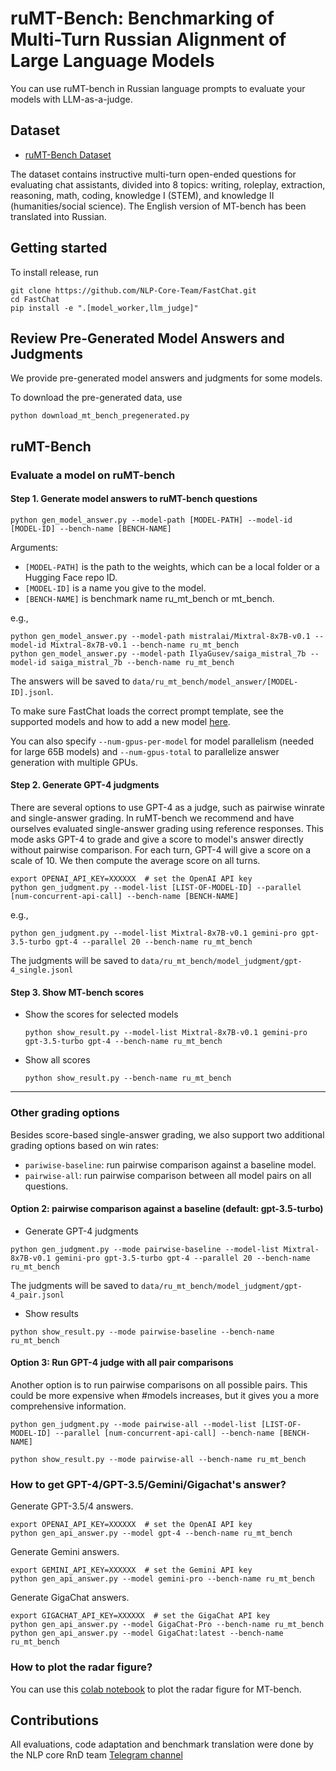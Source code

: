 # ruMT-Bench: Benchmarking of Multi-Turn Russian Alignment of Large Language Models

You can use ruMT-bench in Russian language prompts to evaluate your models with LLM-as-a-judge.

## Dataset

- [ruMT-Bench Dataset](https://huggingface.co/datasets/NLPCoreTeam/ruMT-Bench)

The dataset contains instructive multi-turn open-ended questions for evaluating chat assistants, divided into 8 topics: writing, roleplay, extraction, reasoning, math, coding, knowledge I (STEM), and knowledge II (humanities/social science). The English version of MT-bench has been translated into Russian.

## Getting started

To install release, run

```
git clone https://github.com/NLP-Core-Team/FastChat.git
cd FastChat
pip install -e ".[model_worker,llm_judge]"
```

## Review Pre-Generated Model Answers and Judgments
We provide pre-generated model answers and judgments for some models.

To download the pre-generated data, use
```
python download_mt_bench_pregenerated.py
```

## ruMT-Bench

### Evaluate a model on ruMT-bench

#### Step 1. Generate model answers to ruMT-bench questions
```
python gen_model_answer.py --model-path [MODEL-PATH] --model-id [MODEL-ID] --bench-name [BENCH-NAME]
```
Arguments:
  - `[MODEL-PATH]` is the path to the weights, which can be a local folder or a Hugging Face repo ID.
  - `[MODEL-ID]` is a name you give to the model.
  - `[BENCH-NAME]` is benchmark name ru_mt_bench or mt_bench.

e.g.,
```
python gen_model_answer.py --model-path mistralai/Mixtral-8x7B-v0.1 --model-id Mixtral-8x7B-v0.1 --bench-name ru_mt_bench
python gen_model_answer.py --model-path IlyaGusev/saiga_mistral_7b --model-id saiga_mistral_7b --bench-name ru_mt_bench
```
The answers will be saved to `data/ru_mt_bench/model_answer/[MODEL-ID].jsonl`.

To make sure FastChat loads the correct prompt template, see the supported models and how to add a new model [here](../../docs/model_support.md#how-to-support-a-new-model).

You can also specify `--num-gpus-per-model` for model parallelism (needed for large 65B models) and `--num-gpus-total` to parallelize answer generation with multiple GPUs.

#### Step 2. Generate GPT-4 judgments
There are several options to use GPT-4 as a judge, such as pairwise winrate and single-answer grading.
In ruMT-bench we recommend and have ourselves evaluated single-answer grading using reference responses.
This mode asks GPT-4 to grade and give a score to model's answer directly without pairwise comparison.
For each turn, GPT-4 will give a score on a scale of 10. We then compute the average score on all turns.

```
export OPENAI_API_KEY=XXXXXX  # set the OpenAI API key
python gen_judgment.py --model-list [LIST-OF-MODEL-ID] --parallel [num-concurrent-api-call] --bench-name [BENCH-NAME]
```

e.g.,
```
python gen_judgment.py --model-list Mixtral-8x7B-v0.1 gemini-pro gpt-3.5-turbo gpt-4 --parallel 20 --bench-name ru_mt_bench
```
The judgments will be saved to `data/ru_mt_bench/model_judgment/gpt-4_single.jsonl`

#### Step 3. Show MT-bench scores

- Show the scores for selected models
  ```
  python show_result.py --model-list Mixtral-8x7B-v0.1 gemini-pro gpt-3.5-turbo gpt-4 --bench-name ru_mt_bench
  ```
- Show all scores
  ```
  python show_result.py --bench-name ru_mt_bench
  ```

---

### Other grading options
Besides score-based single-answer grading, we also support two additional grading options based on win rates:
- `pariwise-baseline`: run pairwise comparison against a baseline model.
- `pairwise-all`: run pairwise comparison between all model pairs on all questions.

#### Option 2: pairwise comparison against a baseline (default: gpt-3.5-turbo)

- Generate GPT-4 judgments
```
python gen_judgment.py --mode pairwise-baseline --model-list Mixtral-8x7B-v0.1 gemini-pro gpt-3.5-turbo gpt-4 --parallel 20 --bench-name ru_mt_bench
```
The judgments will be saved to `data/ru_mt_bench/model_judgment/gpt-4_pair.jsonl`

- Show results
```
python show_result.py --mode pairwise-baseline --bench-name ru_mt_bench
```

#### Option 3: Run GPT-4 judge with all pair comparisons

Another option is to run pairwise comparisons on all possible pairs.
This could be more expensive when #models increases, but it gives you a more comprehensive information.

```
python gen_judgment.py --mode pairwise-all --model-list [LIST-OF-MODEL-ID] --parallel [num-concurrent-api-call] --bench-name [BENCH-NAME]
```

```
python show_result.py --mode pairwise-all --bench-name ru_mt_bench
```

### How to get GPT-4/GPT-3.5/Gemini/Gigachat's answer?

Generate GPT-3.5/4 answers.
```
export OPENAI_API_KEY=XXXXXX  # set the OpenAI API key
python gen_api_answer.py --model gpt-4 --bench-name ru_mt_bench
```
Generate Gemini answers.
```
export GEMINI_API_KEY=XXXXXX  # set the Gemini API key
python gen_api_answer.py --model gemini-pro --bench-name ru_mt_bench
```
Generate GigaChat answers.
```
export GIGACHAT_API_KEY=XXXXXX  # set the GigaChat API key
python gen_api_answer.py --model GigaChat-Pro --bench-name ru_mt_bench
python gen_api_answer.py --model GigaChat:latest --bench-name ru_mt_bench
```

### How to plot the radar figure?

You can use this [colab notebook](https://colab.research.google.com/drive/15O3Y8Rxq37PuMlArE291P4OC6ia37PQK#scrollTo=5i8R0l-XqkgO) to plot the radar figure for MT-bench.

## Contributions
All evaluations, code adaptation and benchmark translation were done by the NLP core RnD team [Telegram channel](https://t.me/nlpcoreteam)